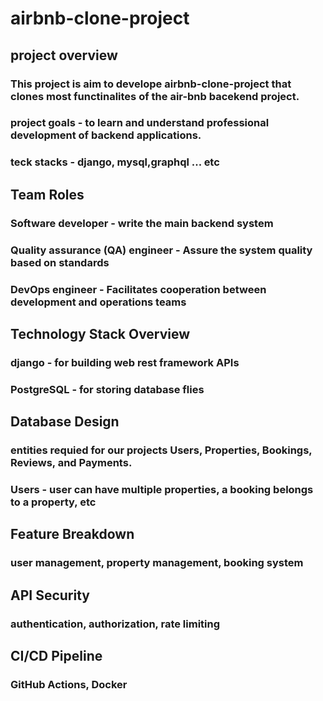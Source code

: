 # airbnb-clone-project

## project overview

### This project is aim to develope airbnb-clone-project that clones most functinalites of the air-bnb bacekend project.
### project goals - to learn and understand professional development of backend applications.
### teck stacks - django, mysql,graphql ... etc

## Team Roles

### Software developer - write the main backend system
### Quality assurance (QA) engineer - Assure the system quality based on standards
### DevOps engineer - Facilitates cooperation between development and operations teams

 ## Technology Stack Overview

 ### django - for building web rest framework APIs
 ### PostgreSQL - for storing database flies

 ## Database Design
 ### entities requied for our projects  Users, Properties, Bookings, Reviews, and Payments.
 ### Users - user can have multiple properties, a booking belongs to a property, etc

 ## Feature Breakdown
 ### user management, property management, booking system

 ## API Security
 ### authentication, authorization, rate limiting

 ## CI/CD Pipeline
 ### GitHub Actions, Docker

 
 
 







